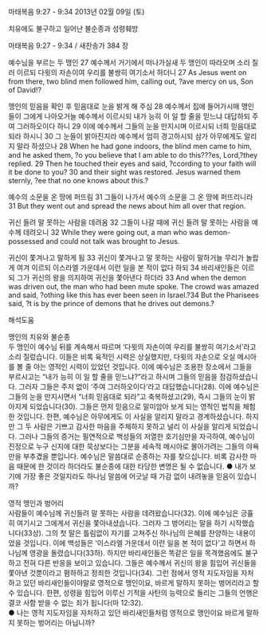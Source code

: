 마태복음 9:27 - 9:34 
2013년 02월 09일 (토)

치유에도 불구하고 일어난 불순종과 성령훼방



마태복음 9:27 - 9:34 / 새찬송가 384 장


예수님을 부르는 두 맹인
27 예수께서 거기에서 떠나가실새 두 맹인이 따라오며 소리 질러 이르되 다윗의 자손이여 우리를 불쌍히 여기소서 하더니
27 As Jesus went on from there, two blind men followed him, calling out, ?ave mercy on us, Son of David!?  

맹인의 믿음을 확인 후 믿음대로 눈을 밝게 해 주심
28 예수께서 집에 들어가시매 맹인들이 그에게 나아오거늘 예수께서 이르시되 내가 능히 이 일 할 줄을 믿느냐 대답하되 주여 그러하오이다 하니 29 이에 예수께서 그들의 눈을 만지시며 이르시되 너희 믿음대로 되라 하시니 30 그 눈들이 밝아진지라 예수께서 엄히 경고하시되 삼가 아무에게도 알리지 말라 하셨으나
28 When he had gone indoors, the blind men came to him, and he asked them, ?o you believe that I am able to do this???es, Lord,?they replied. 29 Then he touched their eyes and said, ?ccording to your faith will it be done to you? 30 and their sight was restored. Jesus warned them sternly, ?ee that no one knows about this.?

예수의 소문을 온 땅에 퍼뜨림
31 그들이 나가서 예수의 소문을 그 온 땅에 퍼뜨리니라
31 But they went out and spread the news about him all over that region. 

귀신 들려 말 못하는 사람을 데려옴
32 그들이 나갈 때에 귀신 들려 말 못하는 사람을 예수께 데려오니
32 While they were going out, a man who was demon-possessed and could not talk was brought to Jesus. 

귀신이 쫓겨나고 말하게 됨
33 귀신이 쫓겨나고 말 못하는 사람이 말하거늘 무리가 놀랍게 여겨 이르되 이스라엘 가운데서 이런 일을 본 적이 없다 하되 34 바리새인들은 이르되 그가 귀신의 왕을 의지하여 귀신을 쫓아낸다 하더라
33 And when the demon was driven out, the man who had been mute spoke. The crowd was amazed and said, ?othing like this has ever been seen in Israel.?34 But the Pharisees said, ?t is by the prince of demons that he drives out demons.?

해석도움





맹인의 치유와 불순종   
두 맹인이 예수님 뒤를 계속해서 따르며 ‘다윗의 자손이여 우리를 불쌍히 여기소서’라고 소리 질렀습니다. 이들은 비록 육적인 시력은 상실했지만, 다윗의 자손으로 오실 메시아를 볼 줄 아는 영적인 시력이 있었던 것입니다. 이에 예수님은 조용한 장소에서 그들을 부르시고는 “내가 능히 이 일 할 줄을 믿느냐?”라고 하시며 그들의 믿음을 점검하셨습니다. 그러자 그들은 주저 없이 ‘주여 그러하오이다’라고 대답했습니다(28). 이에 예수님은 그들의 눈을 만지시면서 “너희 믿음대로 되라”고 축복하셨고(29), 즉시 그들의 눈이 밝아지게 되었습니다(30). 그들은 먼저 믿음으로 말미암아 보게 되는 영적인 법칙을 체험한 것입니다. 한편, 예수님은 아무에게도 이 사실을 알리지 말라고 경계하셨습니다. 하지만 그 두 사람은 기쁘고 감사한 마음을 주체하지 못하고 널리 이 사실을 알리게 되었습니다. 그러나 그들의 증거는 필연적으로 백성들의 저열한 호기심만을 자극하여, 예수님이 진정으로 누구 신지에 대한 묵상보다는 그분을 세속적 메시아로 몰아가려는 그들의 야욕만을 부추겼을 뿐입니다. 예수님은 말씀대로 순종하는 자를 찾으십니다. 비록 감사한 마음 때문에 한 것이라 하더라도 불순종에 대한 타당한 변명은 될 수 없습니다. 
● 내가 보기에 가장 좋은 것일지라도 하나님 말씀에 어긋날 때 가감 없이 내려놓을 믿음이 있습니까? 

영적 맹인과 벙어리  
사람들이 예수님께 귀신들려 말 못하는 사람을 데려왔습니다(32). 이에 예수님은 긍휼히 여기시고 그에게서 귀신을 쫓아내셨습니다. 그러자 그 벙어리는 말을 하기 시작했습니다(33상). 그의 첫 말은 틀림없이 자기를 고쳐주신 하나님의 은혜를 찬양하는 내용이었을 것입니다. 이에 백성들은 ‘이스라엘 가운데서 이런 일을 본 적이 없다’고 하면서 하나님께 영광을 돌렸습니다(33하). 하지만 바리새인들은 똑같은 일을 목격했음에도 불구하고 전혀 다른 반응을 보이고 있습니다. 그들은 예수께서 귀신의 왕을 힘입어 귀신들을 쫓아낸 것뿐이라고 폄하하고 정죄한 것입니다(34). 그런 점에서 영적 지도자임을 자처하고 있던 바리새인들이야말로 영적으로 맹인이요, 바르게 말하지 못하는 벙어리라고 할 수 있습니다. 한편, 성령을 힘입어 이루신 기적을 사탄의 능력으로 돌리는 그들의 언행은 결코 사함 받을 수 없는 죄가 됩니다(마 12:32).  
● 나는 영적 지도자임을 자처하고 있던 바리새인들처럼 영적으로 맹인이요 바르게 말하지 못하는 벙어리는 아닙니까?